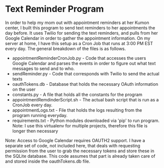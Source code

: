 # Text Reminder Program #

In order to help my mom out with appointment reminders at her Kumon center, I built this program to send text reminders to her appointments the day before. It uses
Twilio for sending the text reminders, and pulls from her Google Calendar in order to gather the appointment information. On my server at home, I have this setup
as a Cron Job that runs at 3:00 PM EST every day. The general breakdown of the files is as follows.

* appointmentReminderCronJob.py - Code that accesses the users Google Calendar and parses the events in order to figure out what text messages to send and to who.
* sendReminder.py - Code that corresponds with Twilio to send the actual texts
* oauthTokens.db - Database that holds the necessary OAuth information on the user
* constants.py - A file that holds all the constants for the program
* appointmentRemdinderScript.sh - The actual bash script that is run as a CronJob every day.
* appointmentLogs.txt - File that holds the logs resulting from the program running everyday.
* requirements.txt - Python modules downloaded via 'pip' to run program. Note: I use this virtualenv for multiple projects, therefore this file is longer then necessary

Note: Access to Google Calendar requires OAUTH2 support. I have a separate set of code, not included here, that deals with requesting permission from the user to grab
the necessary tokens and store these in the SQLite database. This code assumes that part is already taken care of and stored inside the oauthTokens.db file.
